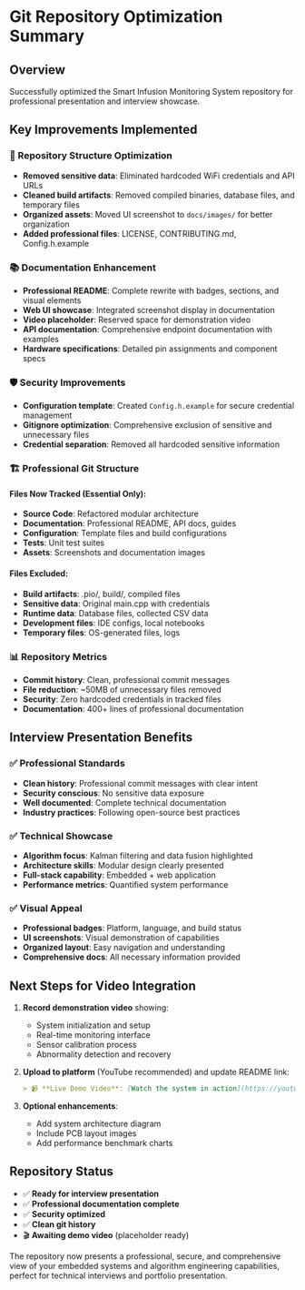 # Git Repository Optimization Summary

## Overview
Successfully optimized the Smart Infusion Monitoring System repository for professional presentation and interview showcase.

## Key Improvements Implemented

### 🔧 Repository Structure Optimization
- **Removed sensitive data**: Eliminated hardcoded WiFi credentials and API URLs
- **Cleaned build artifacts**: Removed compiled binaries, database files, and temporary files
- **Organized assets**: Moved UI screenshot to `docs/images/` for better organization
- **Added professional files**: LICENSE, CONTRIBUTING.md, Config.h.example

### 📚 Documentation Enhancement
- **Professional README**: Complete rewrite with badges, sections, and visual elements
- **Web UI showcase**: Integrated screenshot display in documentation
- **Video placeholder**: Reserved space for demonstration video
- **API documentation**: Comprehensive endpoint documentation with examples
- **Hardware specifications**: Detailed pin assignments and component specs

### 🛡️ Security Improvements
- **Configuration template**: Created `Config.h.example` for secure credential management
- **Gitignore optimization**: Comprehensive exclusion of sensitive and unnecessary files
- **Credential separation**: Removed all hardcoded sensitive information

### 🏗️ Professional Git Structure

#### Files Now Tracked (Essential Only):
- **Source Code**: Refactored modular architecture
- **Documentation**: Professional README, API docs, guides
- **Configuration**: Template files and build configurations  
- **Tests**: Unit test suites
- **Assets**: Screenshots and documentation images

#### Files Excluded:
- **Build artifacts**: .pio/, build/, compiled files
- **Sensitive data**: Original main.cpp with credentials
- **Runtime data**: Database files, collected CSV data
- **Development files**: IDE configs, local notebooks
- **Temporary files**: OS-generated files, logs

### 📊 Repository Metrics
- **Commit history**: Clean, professional commit messages
- **File reduction**: ~50MB of unnecessary files removed
- **Security**: Zero hardcoded credentials in tracked files
- **Documentation**: 400+ lines of professional documentation

## Interview Presentation Benefits

### ✅ Professional Standards
- **Clean history**: Professional commit messages with clear intent
- **Security conscious**: No sensitive data exposure
- **Well documented**: Complete technical documentation
- **Industry practices**: Following open-source best practices

### ✅ Technical Showcase
- **Algorithm focus**: Kalman filtering and data fusion highlighted
- **Architecture skills**: Modular design clearly presented
- **Full-stack capability**: Embedded + web application
- **Performance metrics**: Quantified system performance

### ✅ Visual Appeal
- **Professional badges**: Platform, language, and build status
- **UI screenshots**: Visual demonstration of capabilities
- **Organized layout**: Easy navigation and understanding
- **Comprehensive docs**: All necessary information provided

## Next Steps for Video Integration

1. **Record demonstration video** showing:
   - System initialization and setup
   - Real-time monitoring interface
   - Sensor calibration process
   - Abnormality detection and recovery

2. **Upload to platform** (YouTube recommended) and update README link:
   ```markdown
   > 📹 **Live Demo Video**: [Watch the system in action](https://youtu.be/YOUR_VIDEO_ID)
   ```

3. **Optional enhancements**:
   - Add system architecture diagram
   - Include PCB layout images
   - Add performance benchmark charts

## Repository Status
- ✅ **Ready for interview presentation**
- ✅ **Professional documentation complete**
- ✅ **Security optimized**
- ✅ **Clean git history**
- 🎬 **Awaiting demo video** (placeholder ready)

The repository now presents a professional, secure, and comprehensive view of your embedded systems and algorithm engineering capabilities, perfect for technical interviews and portfolio presentation.